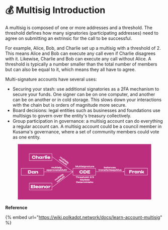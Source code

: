 # 💰 Multisig Introduction

&#x20;A multisig is composed of one or more addresses and a threshold. The threshold defines how many signatories (participating addresses) need to agree on submitting an extrinsic for the call to be successful.

For example, Alice, Bob, and Charlie set up a multisig with a threshold of 2. This means Alice and Bob can execute any call even if Charlie disagrees with it. Likewise, Charlie and Bob can execute any call without Alice. A threshold is typically a number smaller than the total number of members but can also be equal to it, which means they all have to agree.

Multi-signature accounts have several uses:

* Securing your stash: use additional signatories as a 2FA mechanism to secure your funds. One signer can be on one computer, and another can be on another or in cold storage. This slows down your interactions with the chain but is orders of magnitude more secure.
* Board decisions: legal entities such as businesses and foundations use multisigs to govern over the entity's treasury collectively.
* Group participation in governance: a multisig account can do everything a regular account can. A multisig account could be a council member in Kusama's governance, where a set of community members could vote as one entity.

<figure><img src="../../.gitbook/assets/image (20).png" alt=""><figcaption></figcaption></figure>

**Reference**

{% embed url="https://wiki.polkadot.network/docs/learn-account-multisig" %}
